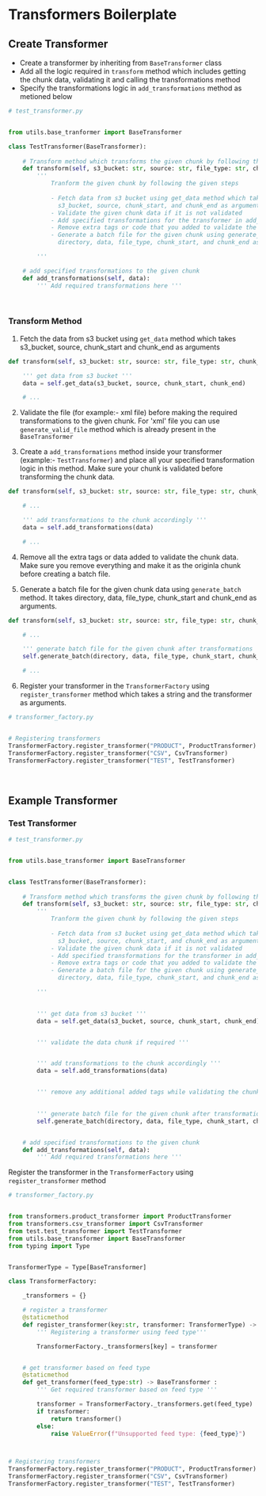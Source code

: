 # Transformers Boilerplate

## Create Transformer

- Create a transformer by inheriting from ```BaseTransformer``` class
- Add all the logic required in ```transform``` method which includes getting the chunk data, validating it and calling the transformations method
- Specify the transformations logic in ```add_transformations``` method as metioned below

```py
# test_transformer.py


from utils.base_tranformer import BaseTransformer

class TestTransformer(BaseTransformer):
    
    # Transform method which transforms the given chunk by following the given steps
    def transform(self, s3_bucket: str, source: str, file_type: str, chunk_start: int, chunk_end: int, directory: str) -> None:
        '''
            Tranform the given chunk by following the given steps
            
            - Fetch data from s3 bucket using get_data method which takes 
              s3_bucket, source, chunk_start, and chunk_end as arguments
            - Validate the given chunk data if it is not validated
            - Add specified transformations for the transformer in add_transformations method
            - Remove extra tags or code that you added to validate the file before generating a batch file
            - Generate a batch file for the given chunk using generate_batch method which takes
              directory, data, file_type, chunk_start, and chunk_end as arguments

        '''

    # add specified transformations to the given chunk
    def add_transformations(self, data):
        ''' Add required transformations here '''
```
<br/>

### Transform Method

1. Fetch the data from s3 bucket using ```get_data``` method which takes s3_bucket, source, chunk_start and chunk_end as arguments

```py
def transform(self, s3_bucket: str, source: str, file_type: str, chunk_start: int, chunk_end: int, directory: str) -> None:

    ''' get data from s3 bucket '''
    data = self.get_data(s3_bucket, source, chunk_start, chunk_end)

    # ...

```

2. Validate the file (for example:- xml file) before making the required transformations to the given chunk. For 'xml' file you can use ```generate_valid_file``` method which is already present in the ```BaseTransformer```

3. Create a ```add_transformations``` method inside your transformer (example:- ```TestTransformer```) and place all your specified transformation logic in this method. Make sure your chunk is validated before transforming the chunk data.

```py
def transform(self, s3_bucket: str, source: str, file_type: str, chunk_start: int, chunk_end: int, directory: str) -> None:

    # ...

    ''' add transformations to the chunk accordingly '''
    data = self.add_transformations(data)

    # ...

```

4. Remove all the extra tags or data added to validate the chunk data. Make sure you remove everything and make it as the originla chunk before creating a batch file.

5. Generate a batch file for the given chunk data using ```generate_batch``` method. It takes directory, data, file_type, chunk_start and chunk_end as arguments.

```py
def transform(self, s3_bucket: str, source: str, file_type: str, chunk_start: int, chunk_end: int, directory: str) -> None:

    # ...

    ''' generate batch file for the given chunk after transformations '''
    self.generate_batch(directory, data, file_type, chunk_start, chunk_end)

    # ...

```

6. Register your transformer in the ```TransformerFactory``` using ```register_transformer``` method which takes a string and the transformer as arguments.

```py
# transformer_factory.py


# Registering transformers
TransformerFactory.register_transformer("PRODUCT", ProductTransformer)
TransformerFactory.register_transformer("CSV", CsvTransformer)
TransformerFactory.register_transformer("TEST", TestTransformer)

```

<br/>

## Example Transformer
### Test Transformer

```py
# test_transformer.py


from utils.base_transformer import BaseTransformer


class TestTransformer(BaseTransformer):
    
    # Transform method which transforms the given chunk by following the given steps
    def transform(self, s3_bucket: str, source: str, file_type: str, chunk_start: int, chunk_end: int, directory: str):
        '''
            Tranform the given chunk by following the given steps
            
            - Fetch data from s3 bucket using get_data method which takes 
              s3_bucket, source, chunk_start, and chunk_end as arguments
            - Validate the given chunk data if it is not validated
            - Add specified transformations for the transformer in add_transformations method
            - Remove extra tags or code that you added to validate the file before generating a batch file
            - Generate a batch file for the given chunk using generate_batch method which takes
              directory, data, file_type, chunk_start, and chunk_end as arguments

        '''
        

        ''' get data from s3 bucket '''
        data = self.get_data(s3_bucket, source, chunk_start, chunk_end)


        ''' validate the data chunk if required '''


        ''' add transformations to the chunk accordingly '''
        data = self.add_transformations(data)


        ''' remove any additional added tags while validating the chunk '''
        

        ''' generate batch file for the given chunk after transformations '''
        self.generate_batch(directory, data, file_type, chunk_start, chunk_end)


    # add specified transformations to the given chunk
    def add_transformations(self, data):
        ''' Add required transformations here '''

```

Register the transformer in the ```TransformerFactory``` using ```register_transformer``` method

```py
# transformer_factory.py


from transformers.product_transformer import ProductTransformer
from transformers.csv_transformer import CsvTransformer
from test.test_transformer import TestTransformer
from utils.base_transformer import BaseTransformer
from typing import Type


TransformerType = Type[BaseTransformer]

class TransformerFactory:

    _transformers = {}

    # register a transformer
    @staticmethod
    def register_transformer(key:str, transformer: TransformerType) -> None:
        ''' Registering a transformer using feed type'''

        TransformerFactory._transformers[key] = transformer


    # get transformer based on feed type
    @staticmethod
    def get_transformer(feed_type:str) -> BaseTransformer :
        ''' Get required transformer based on feed type '''

        transformer = TransformerFactory._transformers.get(feed_type)
        if transformer:
            return transformer()
        else:
            raise ValueError(f"Unsupported feed type: {feed_type}")



# Registering transformers
TransformerFactory.register_transformer("PRODUCT", ProductTransformer)
TransformerFactory.register_transformer("CSV", CsvTransformer)
TransformerFactory.register_transformer("TEST", TestTransformer)

```